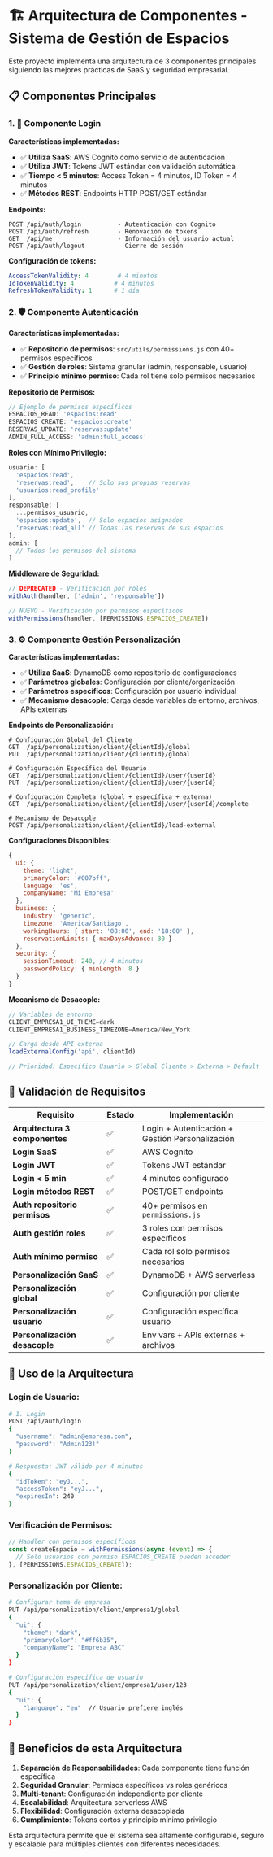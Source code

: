 # 🏗️ Arquitectura de Componentes - Sistema de Gestión de Espacios

Este proyecto implementa una arquitectura de 3 componentes principales siguiendo las mejores prácticas de SaaS y seguridad empresarial.

## 📋 Componentes Principales

### 1. 🔐 Componente Login

**Características implementadas:**
- ✅ **Utiliza SaaS**: AWS Cognito como servicio de autenticación
- ✅ **Utiliza JWT**: Tokens JWT estándar con validación automática
- ✅ **Tiempo < 5 minutos**: Access Token = 4 minutos, ID Token = 4 minutos
- ✅ **Métodos REST**: Endpoints HTTP POST/GET estándar

**Endpoints:**
```
POST /api/auth/login          - Autenticación con Cognito
POST /api/auth/refresh        - Renovación de tokens  
GET  /api/me                  - Información del usuario actual
POST /api/auth/logout         - Cierre de sesión
```

**Configuración de tokens:**
```yaml
AccessTokenValidity: 4        # 4 minutos
IdTokenValidity: 4           # 4 minutos  
RefreshTokenValidity: 1      # 1 día
```

### 2. 🛡️ Componente Autenticación

**Características implementadas:**
- ✅ **Repositorio de permisos**: `src/utils/permissions.js` con 40+ permisos específicos
- ✅ **Gestión de roles**: Sistema granular (admin, responsable, usuario)
- ✅ **Principio mínimo permiso**: Cada rol tiene solo permisos necesarios

**Repositorio de Permisos:**
```javascript
// Ejemplo de permisos específicos
ESPACIOS_READ: 'espacios:read'
ESPACIOS_CREATE: 'espacios:create'
RESERVAS_UPDATE: 'reservas:update'
ADMIN_FULL_ACCESS: 'admin:full_access'
```

**Roles con Mínimo Privilegio:**
```javascript
usuario: [
  'espacios:read',
  'reservas:read',    // Solo sus propias reservas
  'usuarios:read_profile'
],
responsable: [
  ...permisos_usuario,
  'espacios:update',  // Solo espacios asignados
  'reservas:read_all' // Todas las reservas de sus espacios
],
admin: [
  // Todos los permisos del sistema
]
```

**Middleware de Seguridad:**
```javascript
// DEPRECATED - Verificación por roles
withAuth(handler, ['admin', 'responsable'])

// NUEVO - Verificación por permisos específicos
withPermissions(handler, [PERMISSIONS.ESPACIOS_CREATE])
```

### 3. ⚙️ Componente Gestión Personalización

**Características implementadas:**
- ✅ **Utiliza SaaS**: DynamoDB como repositorio de configuraciones
- ✅ **Parámetros globales**: Configuración por cliente/organización
- ✅ **Parámetros específicos**: Configuración por usuario individual
- ✅ **Mecanismo desacople**: Carga desde variables de entorno, archivos, APIs externas

**Endpoints de Personalización:**
```
# Configuración Global del Cliente
GET  /api/personalization/client/{clientId}/global
PUT  /api/personalization/client/{clientId}/global

# Configuración Específica del Usuario  
GET  /api/personalization/client/{clientId}/user/{userId}
PUT  /api/personalization/client/{clientId}/user/{userId}

# Configuración Completa (global + específica + externa)
GET  /api/personalization/client/{clientId}/user/{userId}/complete

# Mecanismo de Desacople
POST /api/personalization/client/{clientId}/load-external
```

**Configuraciones Disponibles:**
```javascript
{
  ui: {
    theme: 'light',
    primaryColor: '#007bff',
    language: 'es',
    companyName: 'Mi Empresa'
  },
  business: {
    industry: 'generic',
    timezone: 'America/Santiago',
    workingHours: { start: '08:00', end: '18:00' },
    reservationLimits: { maxDaysAdvance: 30 }
  },
  security: {
    sessionTimeout: 240, // 4 minutos
    passwordPolicy: { minLength: 8 }
  }
}
```

**Mecanismo de Desacople:**
```javascript
// Variables de entorno
CLIENT_EMPRESA1_UI_THEME=dark
CLIENT_EMPRESA1_BUSINESS_TIMEZONE=America/New_York

// Carga desde API externa
loadExternalConfig('api', clientId)

// Prioridad: Específico Usuario > Global Cliente > Externa > Default
```

## 🚀 Validación de Requisitos

| Requisito | Estado | Implementación |
|-----------|--------|----------------|
| **Arquitectura 3 componentes** | ✅ | Login + Autenticación + Gestión Personalización |
| **Login SaaS** | ✅ | AWS Cognito |
| **Login JWT** | ✅ | Tokens JWT estándar |
| **Login < 5 min** | ✅ | 4 minutos configurado |
| **Login métodos REST** | ✅ | POST/GET endpoints |
| **Auth repositorio permisos** | ✅ | 40+ permisos en `permissions.js` |
| **Auth gestión roles** | ✅ | 3 roles con permisos específicos |
| **Auth mínimo permiso** | ✅ | Cada rol solo permisos necesarios |
| **Personalización SaaS** | ✅ | DynamoDB + AWS serverless |
| **Personalización global** | ✅ | Configuración por cliente |
| **Personalización usuario** | ✅ | Configuración específica usuario |
| **Personalización desacople** | ✅ | Env vars + APIs externas + archivos |

## 🔧 Uso de la Arquitectura

### Login de Usuario:
```bash
# 1. Login
POST /api/auth/login
{
  "username": "admin@empresa.com",
  "password": "Admin123!"
}

# Respuesta: JWT válido por 4 minutos
{
  "idToken": "eyJ...",
  "accessToken": "eyJ...",
  "expiresIn": 240
}
```

### Verificación de Permisos:
```javascript
// Handler con permisos específicos
const createEspacio = withPermissions(async (event) => {
  // Solo usuarios con permiso ESPACIOS_CREATE pueden acceder
}, [PERMISSIONS.ESPACIOS_CREATE]);
```

### Personalización por Cliente:
```bash
# Configurar tema de empresa
PUT /api/personalization/client/empresa1/global
{
  "ui": {
    "theme": "dark",
    "primaryColor": "#ff6b35",
    "companyName": "Empresa ABC"
  }
}

# Configuración específica de usuario
PUT /api/personalization/client/empresa1/user/123
{
  "ui": {
    "language": "en"  // Usuario prefiere inglés
  }
}
```

## 🎯 Beneficios de esta Arquitectura

1. **Separación de Responsabilidades**: Cada componente tiene función específica
2. **Seguridad Granular**: Permisos específicos vs roles genéricos  
3. **Multi-tenant**: Configuración independiente por cliente
4. **Escalabilidad**: Arquitectura serverless AWS
5. **Flexibilidad**: Configuración externa desacoplada
6. **Cumplimiento**: Tokens cortos y principio mínimo privilegio

Esta arquitectura permite que el sistema sea altamente configurable, seguro y escalable para múltiples clientes con diferentes necesidades.
